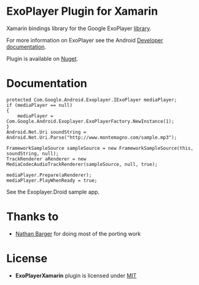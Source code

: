 ExoPlayer Plugin for Xamarin
================

Xamarin bindings library for the Google ExoPlayer [library][ExoPlayer].

For more information on ExoPlayer see the Android [Developer documentation][Developer].

Plugin is available on [Nuget][Nuget].

Documentation
=============

    protected Com.Google.Android.Exoplayer.IExoPlayer mediaPlayer;
    if (mediaPlayer == null) 
    { 
    	mediaPlayer = Com.Google.Android.Exoplayer.ExoPlayerFactory.NewInstance(1);
    } 
    Android.Net.Uri soundString = Android.Net.Uri.Parse("http://www.montemagno.com/sample.mp3");
    
    FrameworkSampleSource sampleSource = new FrameworkSampleSource(this, soundString, null); 
    TrackRenderer aRenderer = new MediaCodecAudioTrackRenderer(sampleSource, null, true); 
    
    mediaPlayer.Prepare(aRenderer);
    mediaPlayer.PlayWhenReady = true;


See the Exoplayer.Droid sample app.

Thanks to
=========

- [Nathan Barger][NathanBarger] for doing most of the porting work

License
=======

- **ExoPlayerXamarin** plugin is licensed under [MIT][mit]

[mit]: http://opensource.org/licenses/mit-license
[NathanBarger]: http://forums.xamarin.com/profile/NathanBarger
[ExoPlayer]: https://github.com/google/ExoPlayer
[Nuget]: https://www.nuget.org/packages/Xam.Plugins.Android.ExoPlayer/
[Developer]: http://developer.android.com/guide/topics/media/exoplayer.html
